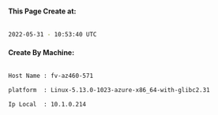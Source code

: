 
   
#### This Page Create at:

```bash

2022-05-31 - 10:53:40 UTC

```

#### Create By Machine:

```bash

Host Name : fv-az460-571

platform  : Linux-5.13.0-1023-azure-x86_64-with-glibc2.31

Ip Local  : 10.1.0.214

```

